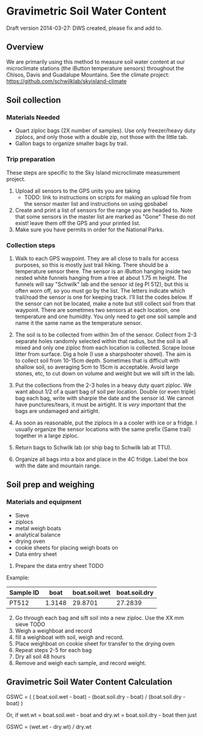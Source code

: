 Gravimetric Soil Water Content
==============================

Draft version 2014-03-27: DWS created, please fix and add to.

Overview
--------

We are primarily using this method to measure soil water content at our microclimate stations (the iButton temperature sensors) throughout the Chisos, Davis and Guadalupe Mountains.  See the climate project: https://github.com/schwilklab/skyisland-climate


Soil collection
---------------

### Materials Needed ###


- Quart ziploc bags (2X number of samples).  Use only freezer/heavy duty ziplocs, and only those with a  double zip, not those with the little tab.
- Gallon bags to organize smaller bags by trail.

### Trip preparation ###

These steps are specific to the Sky Island microclimate measurement project.

1. Upload all sensors to the GPS units you are taking
    - TODO: link to instructions on scripts for making an upload file from the sensor master list and instructions on using gpsbabel
2. Create and print a list of sensors for the range you are headed to.  Note that some sensors in the master list are marked as "Gone"  These do not exist! leave them off the GPS and your printed list.
3. Make sure you have permits in order for the National Parks.

### Collection steps ###

1. Walk to each GPS waypoint. They are all close to trails for access purposes,
so this is mostly just trail hiking. There should be a temperature sensor there.
The sensor is an iButton hanging inside two nested white funnels hanging from a
tree at about 1.75 m height.  The funnels will say "Schwilk" lab and the sensor
id (eg PI 512), but this is often worn off, so you must go by the list.  The
letters indicate which trail/road the sensor is one for keeping track.  I'll
list the codes below.  If the sensor can not be located, make a note but still
collect soil from that waypoint. There are sometimes two sensors at each
location, one temperature and one humidity.  You only need to get one soil
sample and name it the same name as the temperature sensor.

2. The soil is to be collected from within 3m of the sensor. Collect from 2-3
separate holes randomly selected within that radius, but the soil is all mixed
and only one ziploc from each location is collected. Scrape loose litter from
surface. Dig a hole (I use a sharpshooter shovel). The aim is to collect soil
from 10-15cm depth.  Sometimes that is difficult with shallow soil, so averaging
5cm to 15cm is acceptable.  Avoid large stones, etc, to cut down on volume and
weight but we will sift in the lab.

3. Put the collections from the 2-3 holes in a heavy duty quart ziploc. We want
about 1/2 of a quart bag of soil per location. Double (or even triple)
bag each bag, write with sharpie the date and the sensor id.  We cannot have
punctures/tears, it must be airtight.  It is *very important* that the bags are undamaged and airtight.

4. As soon as reasonable, put the ziplocs in a a cooler with ice or a fridge. I
usually organize the sensor locations with the same prefix (Same trail) together
in a large ziploc.

5. Return bags to Schwilk lab (or ship bag to Schwilk lab at TTU).

6. Organize all bags into a box and place in the 4C fridge.  Label the box with the date and mountain range.



Soil prep and weighing
----------------------

### Materials and equipment ###

- Sieve
- ziplocs
- metal weigh boats
- analytical balance
- drying oven
- cookie sheets for placing weigh boats on
- Data entry sheet

1. Prepare the data entry sheet TODO

Example:

| Sample ID | boat   | boat.soil.wet | boat.soil.dry |
| --------- | ------ | ------------- | ------------- |
| PT512     | 1.3148 | 29.8701       | 27.2839       |


2. Go through each bag and sift soil into a new ziploc.  Use the XX mm sieve TODO
3. Weigh a weighboat and record
4. fill a weighboat with soil, weigh and record.
5. Place weighboat on cookie sheet for transfer to the drying oven
6. Repeat steps 2-5 for each bag
7. Dry all soil 48 hours
8. Remove and weigh each sample, and record weight.

Gravimetric Soil Water Content Calculation
------------------------------------------

GSWC = ( ( boat.soil.wet - boat) - (boat.soil.dry - boat)  /  (boat.soil.dry - boat) )

Or, if wet.wt =  boat.soil.wet - boat and dry.wt = boat.soil.dry - boat then just

GSWC = (wet.wt - dry.wt) / dry.wt


